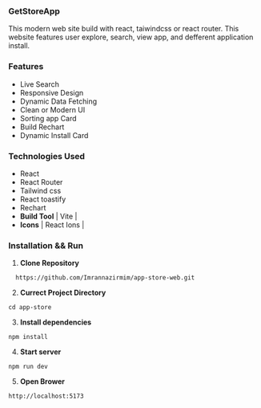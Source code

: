 ### GetStoreApp

This modern web site build with react, taiwindcss or react router. This website features user explore, search, view app, and defferent application install.

### Features

- Live Search
- Responsive Design
- Dynamic Data Fetching
- Clean or Modern UI
- Sorting app Card
- Build Rechart
- Dynamic Install Card

### Technologies Used

- React
- React Router
- Tailwind css
- React toastify
- Rechart
- **Build Tool** | Vite |
- **Icons** | React Ions |

### Installation && Run

1. **Clone Repository**

```base
  https://github.com/Imrannazirmim/app-store-web.git
```

2. **Currect Project Directory**

```base
cd app-store
```

3. **Install dependencies**

```base
npm install

```

4. **Start server**

```base
npm run dev
```

5. **Open Brower**

```arduino
http://localhost:5173
```
